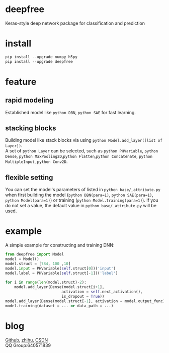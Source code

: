 # deepfree
Keras-style deep network package for classification and prediction
# install
``` python 
pip install --upgrade numpy h5py
pip install --upgrade deepfree
```
# feature
## rapid modeling
Established model like ``python DBN``, ``python SAE`` for fast learning.
## stacking blocks
Building model like stack blocks via using ``python Model.add_layer([list of Layer])``.<br />
A set of ``python Layer`` can be selected, such as ``python PHVariable``, ``python Dense``, ``python MaxPooling2D``,``python Flatten``,``python Concatenate``, ``python MultipleInput``, ``python Conv2D``.
## flexible setting
You can set the model's parameters of listed in ``python base/_attribute.py`` when first building the model (``python DBN(para=1)``, ``python SAE(para=1)``, ``python Model(para=1)``) or training (``python Model.training(para=1)``). If you do not set a value, the default value in ``python base/_attribute.py`` will be used.
# example
A simple example for constructing and training DNN:
```python
from deepfree import Model
model = Model()
model.struct = [784, 100 ,10]
model.input = PHVariable(self.struct[0])('input')
model.label = PHVariable(self.struct[-1])('label')
        
for i in range(len(model.struct)-2):
    model.add_layer(Dense(model.struct[i+1], 
                         activation = self.next_activation(), 
                         is_dropout = True))
model.add_layer(Dense(model.struct[-1], activation = model.output_func))
model.training(dataset = ... or data_path = ...)
 ```
# blog
[Github](https://github.com/fuzimaoxinan/deepfree),
[zhihu](https://www.zhihu.com/people/fu-zi-36-41/posts),
[CSDN](https://blog.csdn.net/fuzimango/article/list/)<br />
QQ Group:640571839 
